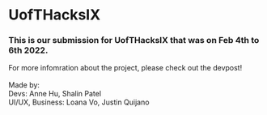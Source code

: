 # UofTHacksIX
### This is our submission for UofTHacksIX that was on Feb 4th to 6th 2022. 
For more infomration about the project, please check out the devpost! <br><br>
Made by: <br>
Devs: Anne Hu, Shalin Patel<br>
UI/UX, Business: Loana Vo, Justin Quijano
